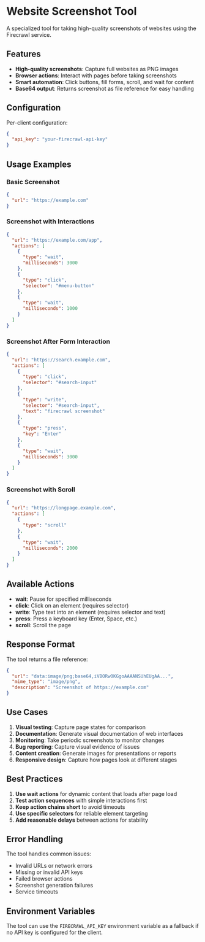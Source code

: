 # Website Screenshot Tool

A specialized tool for taking high-quality screenshots of websites using the Firecrawl service.

## Features

- **High-quality screenshots**: Capture full websites as PNG images
- **Browser actions**: Interact with pages before taking screenshots
- **Smart automation**: Click buttons, fill forms, scroll, and wait for content
- **Base64 output**: Returns screenshot as file reference for easy handling

## Configuration

Per-client configuration:

```json
{
  "api_key": "your-firecrawl-api-key"
}
```

## Usage Examples

### Basic Screenshot

```json
{
  "url": "https://example.com"
}
```

### Screenshot with Interactions

```json
{
  "url": "https://example.com/app",
  "actions": [
    {
      "type": "wait",
      "milliseconds": 3000
    },
    {
      "type": "click",
      "selector": "#menu-button"
    },
    {
      "type": "wait", 
      "milliseconds": 1000
    }
  ]
}
```

### Screenshot After Form Interaction

```json
{
  "url": "https://search.example.com",
  "actions": [
    {
      "type": "click",
      "selector": "#search-input"
    },
    {
      "type": "write",
      "selector": "#search-input",
      "text": "firecrawl screenshot"
    },
    {
      "type": "press",
      "key": "Enter"
    },
    {
      "type": "wait",
      "milliseconds": 3000
    }
  ]
}
```

### Screenshot with Scroll

```json
{
  "url": "https://longpage.example.com",
  "actions": [
    {
      "type": "scroll"
    },
    {
      "type": "wait",
      "milliseconds": 2000
    }
  ]
}
```

## Available Actions

- **wait**: Pause for specified milliseconds
- **click**: Click on an element (requires selector)
- **write**: Type text into an element (requires selector and text)
- **press**: Press a keyboard key (Enter, Space, etc.)
- **scroll**: Scroll the page

## Response Format

The tool returns a file reference:

```json
{
  "url": "data:image/png;base64,iVBORw0KGgoAAAANSUhEUgAA...",
  "mime_type": "image/png", 
  "description": "Screenshot of https://example.com"
}
```

## Use Cases

1. **Visual testing**: Capture page states for comparison
2. **Documentation**: Generate visual documentation of web interfaces
3. **Monitoring**: Take periodic screenshots to monitor changes
4. **Bug reporting**: Capture visual evidence of issues
5. **Content creation**: Generate images for presentations or reports
6. **Responsive design**: Capture how pages look at different stages

## Best Practices

1. **Use wait actions** for dynamic content that loads after page load
2. **Test action sequences** with simple interactions first
3. **Keep action chains short** to avoid timeouts
4. **Use specific selectors** for reliable element targeting
5. **Add reasonable delays** between actions for stability

## Error Handling

The tool handles common issues:
- Invalid URLs or network errors
- Missing or invalid API keys
- Failed browser actions
- Screenshot generation failures
- Service timeouts

## Environment Variables

The tool can use the `FIRECRAWL_API_KEY` environment variable as a fallback if no API key is configured for the client.